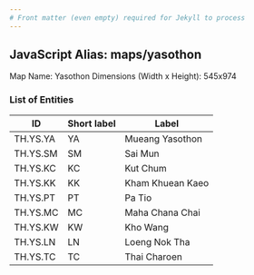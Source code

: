 ```yaml
---
# Front matter (even empty) required for Jekyll to process
---
```


## JavaScript Alias: maps/yasothon

Map Name: Yasothon
Dimensions (Width x Height): 545x974

### List of Entities

| ID       | Short label | Label            |
| -------- | ----------- | ---------------- |
| TH.YS.YA | YA          | Mueang Yasothon  |
| TH.YS.SM | SM          | Sai Mun          |
| TH.YS.KC | KC          | Kut Chum         |
| TH.YS.KK | KK          | Kham Khuean Kaeo |
| TH.YS.PT | PT          | Pa Tio           |
| TH.YS.MC | MC          | Maha Chana Chai  |
| TH.YS.KW | KW          | Kho Wang         |
| TH.YS.LN | LN          | Loeng Nok Tha    |
| TH.YS.TC | TC          | Thai Charoen     |
